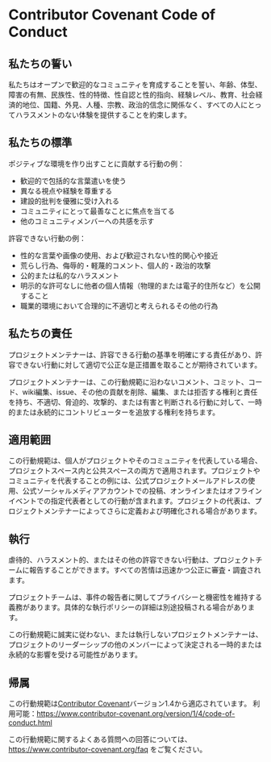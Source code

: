 # Contributor Covenant Code of Conduct

## 私たちの誓い

私たちはオープンで歓迎的なコミュニティを育成することを誓い、年齢、体型、障害の有無、民族性、性的特徴、性自認と性的指向、経験レベル、教育、社会経済的地位、国籍、外見、人種、宗教、政治的信念に関係なく、すべての人にとってハラスメントのない体験を提供することを約束します。

## 私たちの標準

ポジティブな環境を作り出すことに貢献する行動の例：

* 歓迎的で包括的な言葉遣いを使う
* 異なる視点や経験を尊重する
* 建設的批判を優雅に受け入れる
* コミュニティにとって最善なことに焦点を当てる
* 他のコミュニティメンバーへの共感を示す

許容できない行動の例：

* 性的な言葉や画像の使用、および歓迎されない性的関心や接近
* 荒らし行為、侮辱的・軽蔑的コメント、個人的・政治的攻撃
* 公的または私的なハラスメント
* 明示的な許可なしに他者の個人情報（物理的または電子的住所など）を公開すること
* 職業的環境において合理的に不適切と考えられるその他の行為

## 私たちの責任

プロジェクトメンテナーは、許容できる行動の基準を明確にする責任があり、許容できない行動に対して適切で公正な是正措置を取ることが期待されています。

プロジェクトメンテナーは、この行動規範に沿わないコメント、コミット、コード、wiki編集、issue、その他の貢献を削除、編集、または拒否する権利と責任を持ち、不適切、脅迫的、攻撃的、または有害と判断される行動に対して、一時的または永続的にコントリビューターを追放する権利を持ちます。

## 適用範囲

この行動規範は、個人がプロジェクトやそのコミュニティを代表している場合、プロジェクトスペース内と公共スペースの両方で適用されます。プロジェクトやコミュニティを代表することの例には、公式プロジェクトメールアドレスの使用、公式ソーシャルメディアアカウントでの投稿、オンラインまたはオフラインイベントでの指定代表者としての行動が含まれます。プロジェクトの代表は、プロジェクトメンテナーによってさらに定義および明確化される場合があります。

## 執行

虐待的、ハラスメント的、またはその他の許容できない行動は、プロジェクトチームに報告することができます。すべての苦情は迅速かつ公正に審査・調査されます。

プロジェクトチームは、事件の報告者に関してプライバシーと機密性を維持する義務があります。具体的な執行ポリシーの詳細は別途投稿される場合があります。

この行動規範に誠実に従わない、または執行しないプロジェクトメンテナーは、プロジェクトのリーダーシップの他のメンバーによって決定される一時的または永続的な影響を受ける可能性があります。

## 帰属

この行動規範は[Contributor Covenant][homepage]バージョン1.4から適応されています。
利用可能：https://www.contributor-covenant.org/version/1/4/code-of-conduct.html

[homepage]: https://www.contributor-covenant.org

この行動規範に関するよくある質問への回答については、
https://www.contributor-covenant.org/faq をご覧ください。